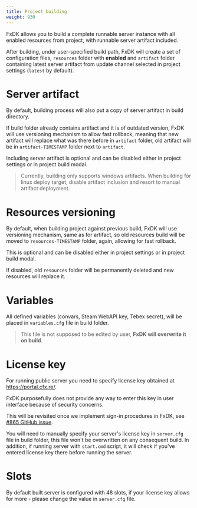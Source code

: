 ```yaml
---
title: Project building
weight: 930
---
```


FxDK allows you to build a complete runnable server instance with all enabled resources from project, with runnable server artifact included.

After building, under user-specified build path, FxDK will create a set of configuration files, `resources` folder with **enabled** and `artifact` folder containing latest server artifact from update channel selected in project settings (`latest` by default).


# Server artifact
By default, building process will also put a copy of server artifact in build directory.

If build folder already contains artifact and it is of outdated version, FxDK will use versioning mechanism to allow fast rollback, meaning that new artifact will replace what was there before in `artifact` folder, old artifact will be in `artifact-TIMESTAMP` folder next to `artifact`.

Including server artifact is optional and can be disabled either in project settings or in project build modal.

> Currently, building only supports windows artifacts.
> When building for linux deploy target, disable artifact inclusion and resort to manual artifact deployment.


# Resources versioning
By default, when building project against previous build, FxDK will use versioning mechanism, same as for artifact, so old resources build will be moved to `resources-TIMESTAMP` folder, again, allowing for fast rollback.

This is optional and can be disabled either in project settings or in project build modal.

If disabled, old `resources` folder will be permanently deleted and new resources will replace it.


# Variables
All defined variables (convars, Steam WebAPI key, Tebex secret), will be placed in `variables.cfg` file in build folder.

> This file is not supposed to be edited by user, **FxDK will overwrite it on build**.


# License key
For running public server you need to specify license key obtained at https://portal.cfx.re/.

FxDK purposefully does not provide any way to enter this key in user interface because of security concerns.

This will be revisited once we implement sign-in procedures in FxDK, see [#865 GitHub issue](https://github.com/citizenfx/fivem/issues/865).

You will need to manually specify your server's license key in `server.cfg` file in build folder, this file won't be overwritten on any consequent build. In addition, if running server with `start.cmd` script, it will check if you've entered license key there before running the server.


# Slots
By default built server is configured with 48 slots, if your license key allows for more - please change the value in `server.cfg` file.
